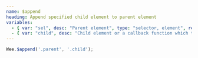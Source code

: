 ```yaml
---
name: $append
heading: Append specified child element to parent element
variables:
  - { var: "sel", desc: "Parent element", type: "selector, element", req: true }
  - { var: "child", desc: "Child element or a callback function which takes the element, index, and existing HTML", type: "selector, element, callback", req: true }
---
```


```javascript
Wee.$append('.parent', '.child');
```